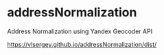 # addressNormalization
Address Normalization using Yandex Geocoder API

https://vlsergey.github.io/addressNormalization/dist/
